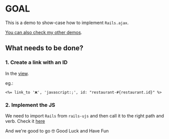 # GOAL

This is a demo to show-case how to implement `Rails.ajax`.

[You can also check my other demos](https://github.com/andrerferrer/dedemos/blob/master/README.md#ded%C3%A9mos).

## What needs to be done?

### 1. Create a link with an ID

In the [view](https://github.com/andrerferrer/rails-ajax-demo/blob/master/app/views/restaurants/index.html.erb).

eg.:
```erb
<%= link_to '❌', 'javascript:;', id: "restaurant-#{restaurant.id}" %>
```

### 2. Implement the JS

We need to import `Rails` from `rails-ujs` and then call it to the right path and verb. Check it [here](https://github.com/andrerferrer/rails-ajax-demo/blob/master/app/javascript/components/delete_restaurant.js)

And we're good to go 🤓
Good Luck and Have Fun
